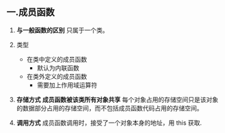 ## 一.成员函数
1.	**与一般函数的区别** 只属于一个类。
2.	类型
	+	在类中定义的成员函数
		+	默认为内联函数
	+	在类外定义的成员函数
		+	需要加上作用域运算符

3.	**存储方式** **成员函数被该类所有对象共享** 每个对象占用的存储空间只是该对象的数据部分占用的存储空间，而不包括成员函数代码占用的存储空间。
4.	**调用方式** 成员函数调用时，接受了一个对象本身的地址，用 this 获取.

